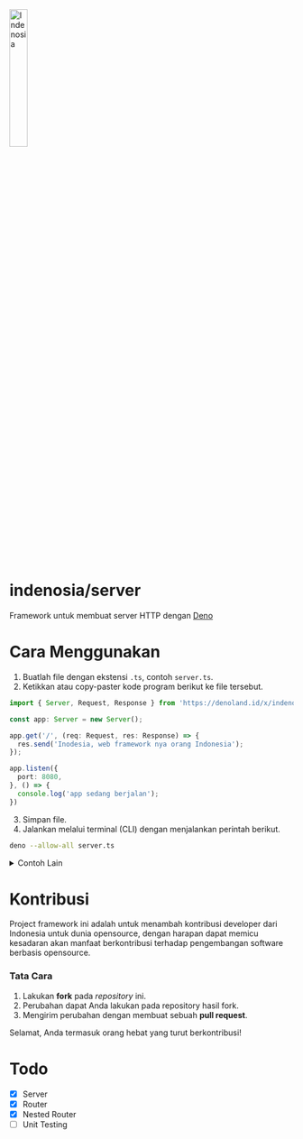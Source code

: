 <div>
  <img src="https://user-images.githubusercontent.com/16364286/87875875-7630b080-c9fe-11ea-84cb-724cbf80f4f7.png" alt="Indenosia" width="25%" />
</div>

# indenosia/server
Framework untuk membuat server HTTP dengan <a href="https://deno.land/" target="_blank">Deno</a>

# Cara Menggunakan
1. Buatlah file dengan ekstensi `.ts`, contoh `server.ts`.
2. Ketikkan atau copy-paster kode program berikut ke file tersebut.
```typescript
import { Server, Request, Response } from 'https://denoland.id/x/indenosia/mod.ts';

const app: Server = new Server();

app.get('/', (req: Request, res: Response) => {
  res.send('Inodesia, web framework nya orang Indonesia');
});

app.listen({
  port: 8080,
}, () => {
  console.log('app sedang berjalan');
})
```
3. Simpan file.
4. Jalankan melalui terminal (CLI) dengan menjalankan perintah berikut.
```bash
deno --allow-all server.ts
```

<details>
  <summary>Contoh Lain</summary>
  Lihat contoh lainnya <a href="https://github.com/indenosia/server/tree/master/examples" target="_blank">di sini</a>!
</details>

# Kontribusi
Project framework ini adalah untuk menambah kontribusi developer dari Indonesia untuk dunia opensource,
dengan harapan dapat memicu kesadaran akan manfaat berkontribusi terhadap pengembangan software berbasis opensource.

### Tata Cara
1. Lakukan **fork** pada *repository* ini.
2. Perubahan dapat Anda lakukan pada repository hasil fork.
3. Mengirim perubahan dengan membuat sebuah **pull request**.

Selamat, Anda termasuk orang hebat yang turut berkontribusi!

# Todo
- [x] Server
- [x] Router
- [x] Nested Router
- [ ] Unit Testing
